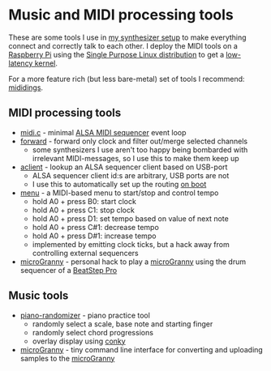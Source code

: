 # Music and MIDI processing tools

These are some tools I use in [my synthesizer setup](https://soundcloud.com/rootmos)
to make everything connect and correctly talk to each other.
I deploy the MIDI tools on a [Raspberry Pi](https://www.raspberrypi.org/) using
the [Single Purpose Linux distribution](https://github.com/rootmos/spl)
to get a [low-latency kernel](http://www.tedfelix.com/linux/linux-midi.html#installing-a-low-latency-kernel).

For a more feature rich (but less bare-metal) set of tools I recommend: [mididings](http://das.nasophon.de/mididings/).

## MIDI processing tools
* [midi.c](src/midi.c) - minimal [ALSA MIDI sequencer](https://www.alsa-project.org/alsa-doc/alsa-lib/seq.html) event loop
* [forward](src/forward.c) - forward only clock and filter out/merge selected channels
  - some synthesizers I use aren't too happy being bombarded with irrelevant
    MIDI-messages, so I use this to make them keep up
* [aclient](src/aclient.c) - lookup an ALSA sequencer client based on USB-port
  - ALSA sequencer client id:s are arbitrary, USB ports are not
  - I use this to automatically set up the routing [on boot](root/etc/init.d/rc.local)
* [menu](src/menu.c) - a MIDI-based menu to start/stop and control tempo
  - hold A0 + press B0: start clock
  - hold A0 + press C1: stop clock
  - hold A0 + press D1: set tempo based on value of next note
  - hold A0 + press C#1: decrease tempo
  - hold A0 + press D#1: increase tempo
  - implemented by emitting clock ticks, but a hack away from controlling
    external sequencers
* [microGranny](src/microGranny.c) - personal hack to play a
  [microGranny](https://bastl-instruments.com/instruments/microgranny/)
  using the drum sequencer of a [BeatStep Pro](https://www.arturia.com/beatstep-pro)

## Music tools
* [piano-randomizer](scripts/piano-randomizer) - piano practice tool
  - randomly select a scale, base note and starting finger
  - randomly select chord progressions
  - overlay display using [conky](https://github.com/brndnmtthws/conky)
* [microGranny](scripts/microGranny) - tiny command line interface for
  converting and uploading samples to the [microGranny](https://bastl-instruments.com/instruments/microgranny/)
